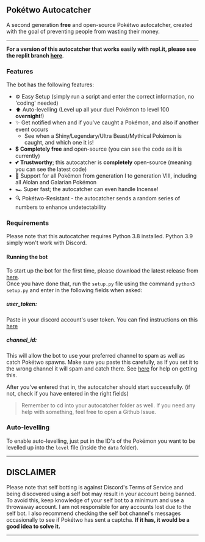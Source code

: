 ## Pokétwo Autocatcher
A second generation **free** and open-source Pokétwo autocatcher, created with the goal of preventing people from wasting their money.

---

**For a version of this autocatcher that works easily with repl.it, please see the replit branch [here](https://github.com/devraza/catchtwo/tree/replit)**.

### Features
The bot has the following features:
- ⚙️ Easy Setup (simply run a script and enter the correct information, no 'coding' needed)
- ⬆️ Auto-levelling (Level up all your duel Pokémon to level 100 **overnight**!)
- ✨ Get notified when and if you've caught a Pokémon, and also if another event occurs
    - See when a Shiny/Legendary/Ultra Beast/Mythical Pokémon is caught, and which one it is!
- 💲 **Completely free** and open-source (you can see the code as it is currently)
- 💕 **Trustworthy**; this autocatcher is **completely** open-source (meaning you can see the latest code)
- 📜 Support for all Pokémon from generation I to generation VIII, including all Alolan and Galarian Pokémon
- 🏎️ Super fast; the autocatcher can even handle Incense!
- 🔍 Pokétwo-Resistant - the autocatcher sends a random series of numbers to enhance undetectability

### Requirements
Please note that this autocatcher requires Python 3.8 installed. Python 3.9 simply won't work with Discord.

#### <b>Running the bot</b>
To start up the bot for the first time, please download the latest release from [here](https://github.com/devraza/catcher-one/releases/). <br>
Once you have done that, run the `setup.py` file using the command `python3 setup.py` and enter in the following fields when asked:

##### <b>user_token</b>:
Paste in your discord account's user token. You can find instructions on this [here](https://www.youtube.com/watch?v=3W9tAEsK7RM)

##### <b>channel_id</b>:
This will allow the bot to use your preferred channel to spam as well as catch Pokétwo spawns. Make sure you paste this carefully, as If you set it to the wrong channel it will spam and catch there. See [here](https://www.youtube.com/watch?v=6dqYctHmazc) for help on getting this.

After you've entered that in, the autocatcher should start successfully. (if not, check if you have entered in the right fields)

> Remember to cd into your autocatcher folder as well. If you need any help with something, feel free to open a Github Issue.

### Auto-levelling
To enable auto-levelling, just put in the ID's of the Pokémon you want to be levelled up into the `level` file (inside the `data` folder).

---

## **DISCLAIMER**

Please note that self botting is against Discord's Terms of Service and being discovered using a self bot may result in your account being banned. To avoid this, keep knowledge of your self bot to a minimum and use a throwaway account. I am not responsible for any accounts lost due to the self bot. I also recommend checking the self bot channel's messages occasionally to see if Pokétwo has sent a captcha. **If it has, it would be a good idea to solve it.**

---